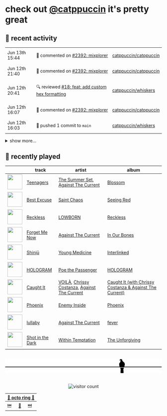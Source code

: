 # check out [@catppuccin](https://github.com/catppuccin) it's pretty great

## 📅 recent activity

<!-- SCRIPT:REPLACE:GITHUB -->
<table>
<tbody>
<tr>
<td><span title='2024-06-13T15:44:02+00:00'>Jun 13th 15:44</span></td>
<td>

💬 commented on [#2392: mixplorer](https://github.com/catppuccin/catppuccin/issues/2392)

</td>
<td>

[catppuccin/catppuccin](https://github.com/catppuccin/catppuccin)

</td>
</tr>
<tr>
<td><span title='2024-06-12T21:40:29+00:00'>Jun 12th 21:40</span></td>
<td>

💬 commented on [#2392: mixplorer](https://github.com/catppuccin/catppuccin/issues/2392)

</td>
<td>

[catppuccin/catppuccin](https://github.com/catppuccin/catppuccin)

</td>
</tr>
<tr>
<td><span title='2024-06-12T20:41:41+00:00'>Jun 12th 20:41</span></td>
<td>

🔍 reviewed [#18: feat: add custom hex formatting](https://github.com/catppuccin/whiskers/pull/18)

</td>
<td>

[catppuccin/whiskers](https://github.com/catppuccin/whiskers)

</td>
</tr>
<tr>
<td><span title='2024-06-12T16:07:01+00:00'>Jun 12th 16:07</span></td>
<td>

💬 commented on [#2392: mixplorer](https://github.com/catppuccin/catppuccin/issues/2392)

</td>
<td>

[catppuccin/catppuccin](https://github.com/catppuccin/catppuccin)

</td>
</tr>
<tr>
<td><span title='2024-06-12T16:03:38+00:00'>Jun 12th 16:03</span></td>
<td>

🚢 pushed 1 commit to `main`

</td>
<td>

[catppuccin/whiskers](https://github.com/catppuccin/whiskers)

</td>
</tr>
</tbody>
</table>

<details>
<summary>show more...</summary>
<table>
<tbody>
<tr>
<td><span title='2024-06-12T16:03:36+00:00'>Jun 12th 16:03</span></td>
<td>

🎉 closed [#6: test: don't involve examples/ directory](https://github.com/catppuccin/whiskers/pull/6)

</td>
<td>

[catppuccin/whiskers](https://github.com/catppuccin/whiskers)

</td>
</tr>
<tr>
<td><span title='2024-06-12T16:03:35+00:00'>Jun 12th 16:03</span></td>
<td>

💬 commented on [#6: test: don't involve examples/ directory](https://github.com/catppuccin/whiskers/pull/6)

</td>
<td>

[catppuccin/whiskers](https://github.com/catppuccin/whiskers)

</td>
</tr>
<tr>
<td><span title='2024-06-12T15:59:55+00:00'>Jun 12th 15:59</span></td>
<td>

🚢 pushed 1 commit to `feature/hexformat`

</td>
<td>

[catppuccin/whiskers](https://github.com/catppuccin/whiskers)

</td>
</tr>
<tr>
<td><span title='2024-06-12T15:53:52+00:00'>Jun 12th 15:53</span></td>
<td>

🚢 pushed 1 commit to `feature/hexformat`

</td>
<td>

[catppuccin/whiskers](https://github.com/catppuccin/whiskers)

</td>
</tr>
<tr>
<td><span title='2024-06-12T15:52:22+00:00'>Jun 12th 15:52</span></td>
<td>

🚀 opened [#18: feat: add custom hex formatting](https://github.com/catppuccin/whiskers/pull/18)

</td>
<td>

[catppuccin/whiskers](https://github.com/catppuccin/whiskers)

</td>
</tr>
<tr>
<td><span title='2024-06-12T13:38:51+00:00'>Jun 12th 13:38</span></td>
<td>

🚀 opened [#86: docs(readme): add catppuccin/elixir](https://github.com/catppuccin/palette/pull/86)

</td>
<td>

[catppuccin/palette](https://github.com/catppuccin/palette)

</td>
</tr>
<tr>
<td><span title='2024-06-12T13:36:05+00:00'>Jun 12th 13:36</span></td>
<td>

💬 commented on [#2392: mixplorer](https://github.com/catppuccin/catppuccin/issues/2392)

</td>
<td>

[catppuccin/catppuccin](https://github.com/catppuccin/catppuccin)

</td>
</tr>
<tr>
<td><span title='2024-06-12T10:14:30+00:00'>Jun 12th 10:14</span></td>
<td>

🚢 pushed 1 commit to `main`

</td>
<td>

[backwardspy/dots](https://github.com/backwardspy/dots)

</td>
</tr>
<tr>
<td><span title='2024-06-12T08:57:36+00:00'>Jun 12th 08:57</span></td>
<td>

🚢 pushed 1 commit to `main`

</td>
<td>

[backwardspy/dots](https://github.com/backwardspy/dots)

</td>
</tr>
<tr>
<td><span title='2024-06-11T14:20:21+00:00'>Jun 11th 14:20</span></td>
<td>

✅ closed [#2: test](https://github.com/catppuccin-rfc/transfer-test/issues/2)

</td>
<td>

[catppuccin-rfc/transfer-test](https://github.com/catppuccin-rfc/transfer-test)

</td>
</tr>
<tr>
<td><span title='2024-06-11T14:07:16+00:00'>Jun 11th 14:07</span></td>
<td>

✅ closed [#2: test](https://github.com/catppuccin-rfc/transfer-test/issues/2)

</td>
<td>

[catppuccin-rfc/transfer-test](https://github.com/catppuccin-rfc/transfer-test)

</td>
</tr>
<tr>
<td><span title='2024-06-11T14:04:55+00:00'>Jun 11th 14:04</span></td>
<td>

✅ closed [#2: test](https://github.com/catppuccin-rfc/transfer-test/issues/2)

</td>
<td>

[catppuccin-rfc/transfer-test](https://github.com/catppuccin-rfc/transfer-test)

</td>
</tr>
<tr>
<td><span title='2024-06-11T14:01:13+00:00'>Jun 11th 14:01</span></td>
<td>

✅ closed [#2: test](https://github.com/catppuccin-rfc/transfer-test/issues/2)

</td>
<td>

[catppuccin-rfc/transfer-test](https://github.com/catppuccin-rfc/transfer-test)

</td>
</tr>
</tbody>
</table>
</details>
<!-- SCRIPT:REPLACE:GITHUB -->

## 🎵 recently played

<!-- SCRIPT:REPLACE:SPOTIFY -->
| | track | artist | album |
| - | - | - | - |
| <img src="https://i.scdn.co/image/ab67616d00004851c852a8089e228d425978d369" width="48" height="48"> | [Teenagers](https://open.spotify.com/track/1uSXquwFpP5gRBKPCdXfsX) | [The Summer Set](https://open.spotify.com/artist/0pwyD6DhbFWn8uVSz2Fr0w), [Against The Current](https://open.spotify.com/artist/6yhD1KjhLxIETFF7vIRf8B) | [Blossom](https://open.spotify.com/track/1uSXquwFpP5gRBKPCdXfsX) |
| <img src="https://i.scdn.co/image/ab67616d0000485138a291278b5bd854d9e09014" width="48" height="48"> | [Best Excuse](https://open.spotify.com/track/1t42GoiJMFnn4YruykfN9O) | [Saint Chaos](https://open.spotify.com/artist/6OE6isNAneV3vtdxKih5fg) | [Seeing Red](https://open.spotify.com/track/1t42GoiJMFnn4YruykfN9O) |
| <img src="https://i.scdn.co/image/ab67616d000048516a69ea6dcad3e257c8c38528" width="48" height="48"> | [Reckless](https://open.spotify.com/track/3NNJjEPFTUcAMUyMXsDw5c) | [LOWBORN](https://open.spotify.com/artist/0tAM9QPUwdBLBPbtOzJD09) | [Reckless](https://open.spotify.com/track/3NNJjEPFTUcAMUyMXsDw5c) |
| <img src="https://i.scdn.co/image/ab67616d000048519d92c1661f5a7784808fabdb" width="48" height="48"> | [Forget Me Now](https://open.spotify.com/track/7a4mTLsXkBfRrakiKQVCTQ) | [Against The Current](https://open.spotify.com/artist/6yhD1KjhLxIETFF7vIRf8B) | [In Our Bones](https://open.spotify.com/track/7a4mTLsXkBfRrakiKQVCTQ) |
| <img src="https://i.scdn.co/image/ab67616d00004851fea8225d179a669f7e85e9ba" width="48" height="48"> | [Shinjū](https://open.spotify.com/track/5kRt4Kyze46Pv59LOeP74c) | [Young Medicine](https://open.spotify.com/artist/0Cojc5p5tlHl9I61q3ddjQ) | [Interlinked](https://open.spotify.com/track/5kRt4Kyze46Pv59LOeP74c) |
| <img src="https://i.scdn.co/image/ab67616d0000485103a60f93f4c519a07e7d4ceb" width="48" height="48"> | [HOLOGRAM](https://open.spotify.com/track/2RVoxE5HKeIT4wZvOCevJR) | [Poe the Passenger](https://open.spotify.com/artist/4x9OkGDATJa93lbMMCeZaL) | [HOLOGRAM](https://open.spotify.com/track/2RVoxE5HKeIT4wZvOCevJR) |
| <img src="https://i.scdn.co/image/ab67616d00004851c1fb43abb93ad5acab785a79" width="48" height="48"> | [Caught It](https://open.spotify.com/track/7qTc7bfYZYwFNWSDzNBmHr) | [VOILÀ](https://open.spotify.com/artist/6NnBBumbcMYsaPTHFhPtXD), [Chrissy Costanza](https://open.spotify.com/artist/2zmjYl582zO64LcLQtOEuv), [Against The Current](https://open.spotify.com/artist/6yhD1KjhLxIETFF7vIRf8B) | [Caught It (with Chrissy Costanza & Against The Current)](https://open.spotify.com/track/7qTc7bfYZYwFNWSDzNBmHr) |
| <img src="https://i.scdn.co/image/ab67616d00004851f1cb5ebc7735d60fa10b593b" width="48" height="48"> | [Phoenix](https://open.spotify.com/track/3bLzsG3qnxWAWKv6YNgUK9) | [Enemy Inside](https://open.spotify.com/artist/4DX0ctdZRMWec9KCiigIXy) | [Phoenix](https://open.spotify.com/track/3bLzsG3qnxWAWKv6YNgUK9) |
| <img src="https://i.scdn.co/image/ab67616d00004851186660bbf3b0dd9a5195e182" width="48" height="48"> | [lullaby](https://open.spotify.com/track/6mfiGqZw4AqXA1nqo3EzIF) | [Against The Current](https://open.spotify.com/artist/6yhD1KjhLxIETFF7vIRf8B) | [fever](https://open.spotify.com/track/6mfiGqZw4AqXA1nqo3EzIF) |
| <img src="https://i.scdn.co/image/ab67616d00004851bcb4a0f3772f0a25db7eb965" width="48" height="48"> | [Shot in the Dark](https://open.spotify.com/track/5JpbpsjhJeNwixBzbobklV) | [Within Temptation](https://open.spotify.com/artist/3hE8S8ohRErocpkY7uJW4a) | [The Unforgiving](https://open.spotify.com/track/5JpbpsjhJeNwixBzbobklV) |

<!-- SCRIPT:REPLACE:SPOTIFY -->

<br>

<div align="center">

<picture>
    <source media="(prefers-color-scheme: light)" srcset="assets/pigeon-light.svg">
    <source media="(prefers-color-scheme: dark)" srcset="assets/pigeon-dark.svg">
    <img alt="pigeon sitting on a wire" src="assets/pigeon-light.svg">
</picture>

<br>
<br>

![visitor count](https://profile-counter.glitch.me/backwardspy/count.svg)

<table>
    <thead>
        <th colspan="3"><a href="https://octo-ring.com">🐙 octo ring 🐙</a></th>
    </thead>
    <tbody>
        <td><a href="https://octo-ring.com/p/backwardspy/prev">⏮️</a></td>
        <td><a href="https://octo-ring.com/p/backwardspy/random">🔀</a></td>
        <td><a href="https://octo-ring.com/p/backwardspy/next">⏭️</a></td>
    </tbody>
</table>

</div>

